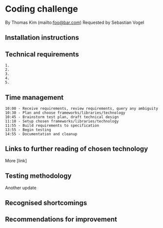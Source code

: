 # Coding challenge

By Thomas Kim (mailto:foo@bar.com)
Requested by Sebastian Vogel

## Installation instructions


## Technical requirements

    1.
    2.
    3.
    4.
    5.

## Time management

    10:00 - Receive requirements, review requirements, query any ambiguity
    10:30 - Plan and choose frameworks/libraries/technology
    10:45 - Brainstorm test plan, draft technical design 
    11:10 - Setup chosen frameworks/libraries/technology
    11:55 - Build requirements to specification
    13:55 - Begin testing
    14:55 - Documentation and cleanup

## Links to further reading of chosen technology

More [link] 

## Testing methodology

Another update

## Recognised shortcomings

## Recommendations for improvement